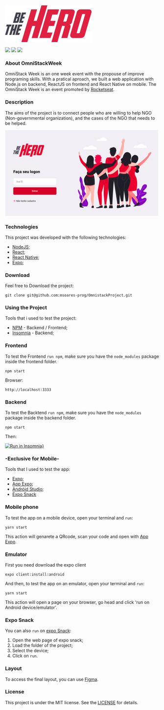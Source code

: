 ![](.github/logo3x.png)

![](https://img.shields.io/badge/Omnistack-v11.0-red)
![](https://img.shields.io/badge/License-MIT-yellowgreen)
![](https://img.shields.io/badge/Open-Source-blue)

### About OmniStackWeek
OmniStack Week is an one week event with the propouse of improve programing skills. With a pratical aproach, we built a web application with Node.js on backend, ReactJS on frontend and React Native on mobile. The OmniStack Week is an event promoted by [Rocketseat](https://rocketseat.com.br/).

### Description

The aims of the project is to connect people who are willing to help NGO (Non-governmental organization), and the cases of the NGO that needs to be helped.

![](/.github/login-page.png)

### Technologies
This project was developed with the following technologies:

* [NodeJS](https://nodejs.org/en/);
* [React](https://reactjs.org/);
* [React Native](https://reactnative.dev/);
* [Expo](https://expo.io/);

### Download

Feel free to Download the project:
```
git clone git@github.com:msoares-prog/OmnistackProject.git
```

### Using the Project
Tools that i used to test the project:
* [NPM](https://www.npmjs.com/) - Backend / Frontend;
* [Insomnia](https://insomnia.rest/) - Backend;

### Frontend
To test the Frontend ```run npm```, make sure you have the ```node_modules``` package inside the frontend folder.
```
npm start
```
Browser:
```
http://localhost:3333
```

### Backend
To test the Backtend ```run npm```, make sure you have the ```node_modules``` package inside the backend folder.
```
npm start
```
Then:

[![Run in Insomnia}](https://insomnia.rest/images/run.svg)](https://insomnia.rest/run/?label=&uri=)

### -Exclusive for Mobile-
Tools that I used to test the app:

* [Expo](https://expo.io/);
* [App Expo](https://play.google.com/store/apps/details?id=host.exp.exponent&hl=pt_BR);
* [Andróid Studio](https://developer.android.com/studio);
* [Expo Snack](https://snack.expo.io/)

### Mobile phone
To test the app on a mobile device, open your terminal and  ```run```:
```
yarn start
```
This action will genarete a QRcode, scan your code and open with [App Expo](https://play.google.com/store/apps/details?id=host.exp.exponent&hl=pt_BR).

### Emulator
First you need download the expo client
```
expo client:install:android
```
And then, to test the app on an emulator, open your terminal and  ```run```:
```
yarn start
```
This action will open a page on your browser, go head and click 'run on Android device/emulator'.

### Expo Snack
You can also ```run``` on [expo Snack](https://snack.expo.io/): 

1. Open the web page of expo snack;
2. Load the folder of the project;
3. Select the device;
4. Click on ```run```.

### Layout 

To access the final layout, you can use [Figma](https://www.figma.com/file/2C2yvw7jsCOGmaNUDftX9n/Be-The-Hero---OmniStack-11?node-id=0%3A1).

### License

This project is under the MIT license. See the [LICENSE](https://github.com/msoares-prog/OmnistackProject/blob/master/LICENSE) for details.


